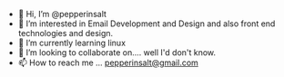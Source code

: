 - 👋 Hi, I’m @pepperinsalt
- 👀 I’m interested in Email Development and Design and also front end technologies and design.
- 🌱 I’m currently learning linux 
- 💞️ I’m looking to collaborate on.... well I'd don't know.
- 📫 How to reach me ... pepperinsalt@gmail.com

<!---
pepperinsalt/pepperinsalt is a ✨ special ✨ repository because its `README.md` (this file) appears on your GitHub profile.
You can click the Preview link to take a look at your changes.
--->
